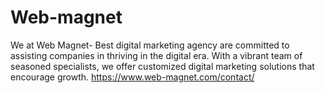 # Web-magnet
We at Web Magnet- Best digital marketing agency are committed to assisting companies in thriving in the digital era. With a vibrant team of seasoned specialists, we offer customized digital marketing solutions that encourage growth.
https://www.web-magnet.com/contact/
